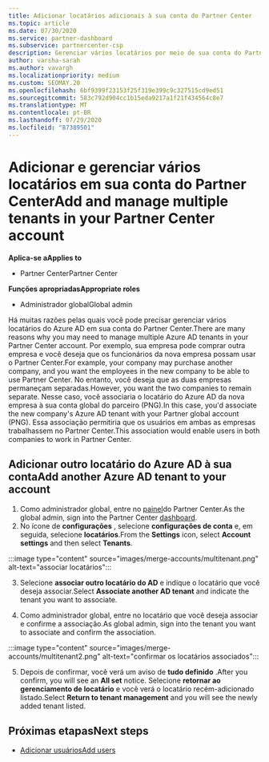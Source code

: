 ```yaml
---
title: Adicionar locatários adicionais à sua conta do Partner Center
ms.topic: article
ms.date: 07/30/2020
ms.service: partner-dashboard
ms.subservice: partnercenter-csp
description: Gerenciar vários locatários por meio de sua conta do Partner Center
author: varsha-sarah
ms.author: vavargh
ms.localizationpriority: medium
ms.custom: SEOMAY.20
ms.openlocfilehash: 6bf9399f23153f25f319e399c9c327515cd9ed51
ms.sourcegitcommit: 583c792d904cc1b15eda9217a1f21f434564c8e7
ms.translationtype: MT
ms.contentlocale: pt-BR
ms.lasthandoff: 07/29/2020
ms.locfileid: "87389501"
---
```

# <a name="add-and-manage-multiple-tenants-in-your-partner-center-account"></a><span data-ttu-id="c2e52-103">Adicionar e gerenciar vários locatários em sua conta do Partner Center</span><span class="sxs-lookup"><span data-stu-id="c2e52-103">Add and manage multiple tenants in your Partner Center account</span></span>

<span data-ttu-id="c2e52-104">**Aplica-se a**</span><span class="sxs-lookup"><span data-stu-id="c2e52-104">**Applies to**</span></span>

- <span data-ttu-id="c2e52-105">Partner Center</span><span class="sxs-lookup"><span data-stu-id="c2e52-105">Partner Center</span></span>

<span data-ttu-id="c2e52-106">**Funções apropriadas**</span><span class="sxs-lookup"><span data-stu-id="c2e52-106">**Appropriate roles**</span></span>

- <span data-ttu-id="c2e52-107">Administrador global</span><span class="sxs-lookup"><span data-stu-id="c2e52-107">Global admin</span></span>

<span data-ttu-id="c2e52-108">Há muitas razões pelas quais você pode precisar gerenciar vários locatários do Azure AD em sua conta do Partner Center.</span><span class="sxs-lookup"><span data-stu-id="c2e52-108">There are many reasons why you may need to manage multiple Azure AD tenants in your Partner Center account.</span></span> <span data-ttu-id="c2e52-109">Por exemplo, sua empresa pode comprar outra empresa e você deseja que os funcionários da nova empresa possam usar o Partner Center.</span><span class="sxs-lookup"><span data-stu-id="c2e52-109">For example, your company may purchase another company, and you want the employees in the new company to be able to use Partner Center.</span></span> <span data-ttu-id="c2e52-110">No entanto, você deseja que as duas empresas permaneçam separadas.</span><span class="sxs-lookup"><span data-stu-id="c2e52-110">However, you want the two companies to remain separate.</span></span> <span data-ttu-id="c2e52-111">Nesse caso, você associaria o locatário do Azure AD da nova empresa à sua conta global do parceiro (PNG).</span><span class="sxs-lookup"><span data-stu-id="c2e52-111">In this case, you'd associate the new company's Azure AD tenant with your Partner global account (PNG).</span></span> <span data-ttu-id="c2e52-112">Essa associação permitiria que os usuários em ambas as empresas trabalhassem no Partner Center.</span><span class="sxs-lookup"><span data-stu-id="c2e52-112">This association would enable users in both companies to work in Partner Center.</span></span>

## <a name="add-another-azure-ad-tenant-to-your-account"></a><span data-ttu-id="c2e52-113">Adicionar outro locatário do Azure AD à sua conta</span><span class="sxs-lookup"><span data-stu-id="c2e52-113">Add another Azure AD tenant to your account</span></span>

1. <span data-ttu-id="c2e52-114">Como administrador global, entre no [painel](https://partner.microsoft.com/dashboard)do Partner Center.</span><span class="sxs-lookup"><span data-stu-id="c2e52-114">As the global admin, sign into the Partner Center [dashboard](https://partner.microsoft.com/dashboard).</span></span>
1. <span data-ttu-id="c2e52-115">No ícone de **configurações** , selecione **configurações de conta** e, em seguida, selecione **locatários**.</span><span class="sxs-lookup"><span data-stu-id="c2e52-115">From the **Settings** icon, select **Account settings** and then select **Tenants**.</span></span>
 
:::image type="content" source="images/merge-accounts/multitenant.png" alt-text="associar locatários"::: 

3. <span data-ttu-id="c2e52-117">Selecione **associar outro locatário do AD** e indique o locatário que você deseja associar.</span><span class="sxs-lookup"><span data-stu-id="c2e52-117">Select **Associate another AD tenant** and indicate the tenant you want to associate.</span></span>

1. <span data-ttu-id="c2e52-118">Como administrador global, entre no locatário que você deseja associar e confirme a associação.</span><span class="sxs-lookup"><span data-stu-id="c2e52-118">As global admin, sign into the tenant you want to associate and confirm the association.</span></span> 

:::image type="content" source="images/merge-accounts/multitenant2.png" alt-text="confirmar os locatários associados"::: 

5. <span data-ttu-id="c2e52-120">Depois de confirmar, você verá um aviso de **tudo definido** .</span><span class="sxs-lookup"><span data-stu-id="c2e52-120">After you confirm, you will see an **All set** notice.</span></span>  <span data-ttu-id="c2e52-121">Selecione **retornar ao gerenciamento de locatário** e você verá o locatário recém-adicionado listado.</span><span class="sxs-lookup"><span data-stu-id="c2e52-121">Select **Return to tenant management** and you will see the newly added tenant listed.</span></span>
 
## <a name="next-steps"></a><span data-ttu-id="c2e52-122">Próximas etapas</span><span class="sxs-lookup"><span data-stu-id="c2e52-122">Next steps</span></span>

- [<span data-ttu-id="c2e52-123">Adicionar usuários</span><span class="sxs-lookup"><span data-stu-id="c2e52-123">Add users</span></span>](create-user-accounts-and-set-permissions.md)
